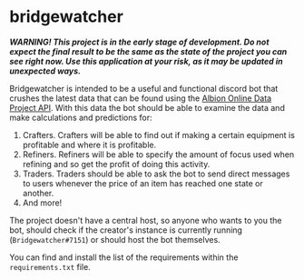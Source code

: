 # bridgewatcher

***WARNING! This project is in the early stage of development. Do not expect the final result to be the same as the state of the project you can see right now. Use this application at your risk, as it may be updated in unexpected ways.***

Bridgewatcher is intended to be a useful and functional discord bot that crushes the latest data that can be found using the [Albion Online Data Project API](https://www.albion-online-data.com/). With this data the bot should be able to examine the data and make calculations and predictions for:
1. Crafters. Crafters will be able to find out if making a certain equipment is profitable and where it is profitable.
2. Refiners. Refiners will be able to specify the amount of focus used when refining and so get the profit of doing this activity.
3. Traders. Traders should be able to ask the bot to send direct messages to users whenever the price of an item has reached one state or another.
4. And more!

The project doesn't have a central host, so anyone who wants to you the bot, should check if the creator's instance is currently running (`Bridgewatcher#7151`) or should host the bot themselves.

You can find and install the list of the requirements within the `requirements.txt` file.
